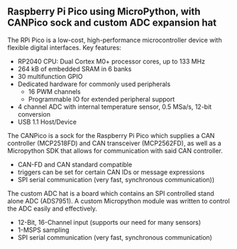 ## Raspberry Pi Pico using MicroPython, with CANPico sock and custom ADC expansion hat

The RPi Pico is a low-cost, high-performance microcontroller device with flexible digital interfaces. Key features:

- RP2040 CPU: Dual Cortex M0+ processor cores, up to 133 MHz
- 264 kB of embedded SRAM in 6 banks
- 30 multifunction GPIO
- Dedicated hardware for commonly used peripherals
  - 16 PWM channels
  - Programmable IO for extended peripheral support
- 4 channel ADC with internal temperature sensor, 0.5 MSa/s, 12-bit conversion
- USB 1.1 Host/Device

The CANPico is a sock for the Raspberry Pi Pico which supplies a CAN controller (MCP2518FD) and CAN transceiver (MCP2562FD), as well as a Micropython SDK that allows for communication with said CAN controller. 
 - CAN-FD and CAN standard compatible
 - triggers can be set for certain CAN IDs or message expressions
 - SPI serial communication (very fast, synchronous communication))

The custom ADC hat is a board which contains an SPI controlled stand alone ADC (ADS7951). A custom Micropython module was written to control the ADC easily and effectively.
 - 12-Bit, 16-Channel input (supports our need for many sensors)
 - 1-MSPS sampling 
 - SPI serial communication (very fast, synchronous communication)
